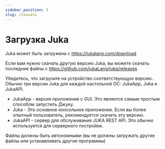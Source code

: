 ```yaml
---
sidebar_position: 3
slug: /скачать
---
```


# Загрузка Juka

Juka может быть загружена с https://jukalang.com/download

Если вам нужно скачать другую версию Juka, вы можете скачать последние файлы с https://github.com/jukaLang/juka/releases

Убедитесь, что загрузите на устройство соответствующую версию. Обычно три версии Juka для каждой настольной ОС: JukaApp, Juka и JukaAPI.

- JukaApp - версия приложения с GUI. Это является самым простым способом запустить Джуку.
- Juka - Это основное консольное приложение. Если вы более опытный пользователь, рекомендуется скачать эту версию.
- JukaAPI - сервер для обслуживания JUKA REST API. Это обычно используется для серверного постройки.

Файлы должны быть автономными (вы не должны загружать другие файлы или устанавливать другие программы)
